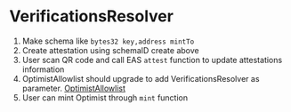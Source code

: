 # VerificationsResolver

1. Make schema like `bytes32 key,address mintTo`
2. Create attestation using schemaID create above
3. User scan QR code and call EAS `attest` function to update attestations information
4. OptimistAllowlist should upgrade to add VerificationsResolver as parameter. [OptimistAllowlist](./src/op-nft/OptimistAllowlist.sol)
5. User can mint Optimist through `mint` function